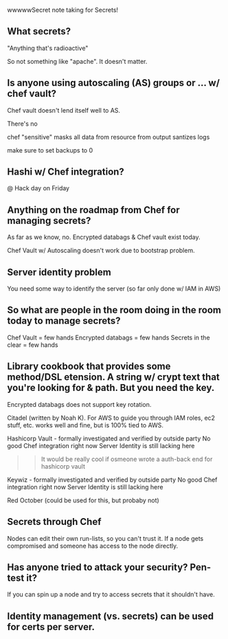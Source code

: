 wwwwwSecret note taking for Secrets!

## What secrets?

"Anything that's radioactive"

So not something like "apache".  It doesn't matter.

## Is anyone using autoscaling (AS) groups or ... w/ chef vault?

Chef vault doesn't lend itself well to AS.

There's no 

chef "sensitive" masks all data from resource from output
santizes logs

make sure to set backups to 0


## Hashi w/ Chef integration?

@ Hack day on Friday

## Anything on the roadmap from Chef for managing secrets?

As far as we know, no.  Encrypted databags & Chef vault exist today.

Chef Vault w/ Autoscaling doesn't work due to bootstrap problem.


## Server identity problem

You need some way to identify the server (so far only done w/ IAM in AWS)

## So what are people in the room doing in the room today to manage secrets?

Chef Vault = few hands
Encrypted databags = few hands
Secrets in the clear = few hands

## Library cookbook that provides some method/DSL etension.  A string w/ crypt text that you're looking for & path.  But you need the key.

Encrypted databags does not support key rotation.  

Citadel (written by Noah K). For AWS to guide you through IAM roles, ec2 stuff, etc. works well and fine, but is 100% tied to AWS.

Hashicorp Vault - formally investigated and verified by outside party
No good Chef integration right now
Server Identity is still lacking here
>> It would be really cool if osmeone wrote a auth-back end for hashicorp vault

Keywiz - formally investigated and verified by outside party
No good Chef integration right now
Server Identity is still lacking here

Red October (could be used for this, but probaby not)

## Secrets through Chef

Nodes can edit their own run-lists, so you can't trust it.  If a node gets compromised and someone has access to the node directly.

## Has anyone tried to attack your security? Pen-test it?

If you can spin up a node and try to access secrets that it shouldn't have. 

## Identity management (vs. secrets) can be used for certs per server.